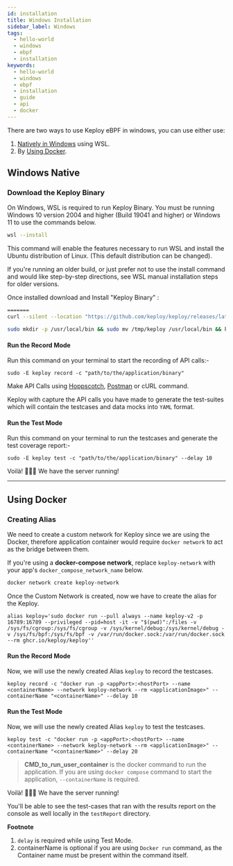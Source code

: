 ```yaml
---
id: installation
title: Windows Installation
sidebar_label: Windows
tags:
  - hello-world
  - windows
  - ebpf
  - installation
keywords:
  - hello-world
  - windows
  - ebpf
  - installation
  - guide
  - api
  - docker
---
```


There are two ways to use Keploy eBPF in windows, you can use either use:

1. [Natively in Windows](#windows-native) using WSL.
2. By [Using Docker](#using-docker).

## Windows Native

### Download the Keploy Binary

On Windows, WSL is required to run Keploy Binary. You must be running Windows 10 version 2004 and higher (Build 19041 and higher) or Windows 11 to use the commands below. 

```zsh
wsl --install
```
This command will enable the features necessary to run WSL and install the Ubuntu distribution of Linux. (This default distribution can be changed).

If you're running an older build, or just prefer not to use the install command and would like step-by-step directions, see WSL manual installation steps for older versions.

Once installed download and Install "Keploy Binary" :

```zsh
=======
curl --silent --location "https://github.com/keploy/keploy/releases/latest/download/keploy_linux_amd64.tar.gz" | tar xz -C /tmp

sudo mkdir -p /usr/local/bin && sudo mv /tmp/keploy /usr/local/bin && keploy
```

#### Run the Record Mode

Run this command on your terminal to start the recording of API calls:-

```shell
sudo -E keploy record -c "path/to/the/application/binary"
```

Make API Calls using [Hoppscotch](https://hoppscotch.io/), [Postman](https://www.postman.com/) or cURL command.

Keploy with capture the API calls you have made to generate the test-suites which will contain the testcases and data mocks into `YAML` format.

#### Run the Test Mode

Run this command on your terminal to run the testcases and generate the test coverage report:-

```shell
sudo -E keploy test -c "path/to/the/application/binary" --delay 10
```

Voilà! 🧑🏻‍💻 We have the server running!

---

## Using Docker

### Creating Alias

We need to create a custom network for Keploy since we are using the Docker, therefore application container would require `docker network` to act as the bridge between them.

If you're using a **docker-compose network**, replace `keploy-network` with your app's `docker_compose_network_name` below.

```zsh
docker network create keploy-network
```

Once the Custom Network is created, now we have to create the alias for the Keploy.

```shell
alias keploy='sudo docker run --pull always --name keploy-v2 -p 16789:16789 --privileged --pid=host -it -v "$(pwd)":/files -v /sys/fs/cgroup:/sys/fs/cgroup -v /sys/kernel/debug:/sys/kernel/debug -v /sys/fs/bpf:/sys/fs/bpf -v /var/run/docker.sock:/var/run/docker.sock --rm ghcr.io/keploy/keploy''
```

#### Run the Record Mode

Now, we will use the newly created Alias `keploy` to record the testcases.

```shell
keploy record -c "docker run -p <appPort>:<hostPort> --name <containerName> --network keploy-network --rm <applicationImage>" --containerName "<containerName>" --delay 10
```

#### Run the Test Mode

Now, we will use the newly created Alias `keploy` to test the testcases.

```shell
keploy test -c "docker run -p <appPort>:<hostPort> --name <containerName> --network keploy-network --rm <applicationImage>" --containerName "<containerName>" --delay 20
```

> **CMD_to_run_user_container** is the docker command to run the application.
> If you are using `docker compose` command to start the application, `--containerName` is required.

Voilà! 🧑🏻‍💻 We have the server running!

You'll be able to see the test-cases that ran with the results report on the console as well locally in the `testReport` directory.

**Footnote**

1. `delay` is required while using Test Mode.
2. containerName is optional if you are using `Docker run` command, as the Container name must be present within the command itself.

